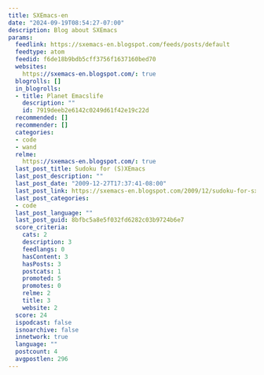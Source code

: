```yaml
---
title: SXEmacs-en
date: "2024-09-19T08:54:27-07:00"
description: Blog about SXEmacs
params:
  feedlink: https://sxemacs-en.blogspot.com/feeds/posts/default
  feedtype: atom
  feedid: f6de18b9bdb5cff3756f1637160bed70
  websites:
    https://sxemacs-en.blogspot.com/: true
  blogrolls: []
  in_blogrolls:
  - title: Planet Emacslife
    description: ""
    id: 7919deeb2e6142c0249d61f42e19c22d
  recommended: []
  recommender: []
  categories:
  - code
  - wand
  relme:
    https://sxemacs-en.blogspot.com/: true
  last_post_title: Sudoku for (S)XEmacs
  last_post_description: ""
  last_post_date: "2009-12-27T17:37:41-08:00"
  last_post_link: https://sxemacs-en.blogspot.com/2009/12/sudoku-for-sxemacs_27.html
  last_post_categories:
  - code
  last_post_language: ""
  last_post_guid: 8bfbc5a8e5f032fd6282c03b9724b6e7
  score_criteria:
    cats: 2
    description: 3
    feedlangs: 0
    hasContent: 3
    hasPosts: 3
    postcats: 1
    promoted: 5
    promotes: 0
    relme: 2
    title: 3
    website: 2
  score: 24
  ispodcast: false
  isnoarchive: false
  innetwork: true
  language: ""
  postcount: 4
  avgpostlen: 296
---
```

